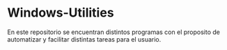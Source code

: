 # Windows-Utilities
En este repositorio se encuentran distintos programas con el proposito de automatizar y facilitar distintas tareas para el usuario.
